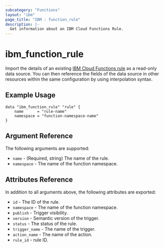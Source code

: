 ```yaml
---
subcategory: "Functions"
layout: "ibm"
page_title: "IBM : function_rule"
description: |-
  Get information about an IBM Cloud Functions Rule.
---
```


# ibm\_function_rule

Import the details of an existing [IBM Cloud Functions rule](https://cloud.ibm.com/docs/openwhisk/openwhisk_triggers_rules.html#openwhisk_triggers) as a read-only data source. You can then reference the fields of the data source in other resources within the same configuration by using interpolation syntax.

## Example Usage

```hcl
data "ibm_function_rule" "rule" {
	name      = "rule-name"
	namespace = "function-namespace-name"
}
```

## Argument Reference

The following arguments are supported:

* `name` - (Required, string) The name of the rule.
* `namespace` -  The name of the function namespace.

## Attributes Reference

In addition to all arguments above, the following attributes are exported:

* `id` - The ID of the rule.
* `namespace` -  The name of the function namespace.
* `publish` - Trigger visibility.
* `version` - Semantic version of the trigger.
* `status` - The status of the rule.
* `trigger_name` - The name of the trigger.
* `action_name` - The name of the action.
* `rule_id` - rule ID.
